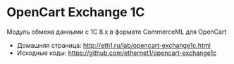 # OpenCart Exchange 1C #

 Модуль обмена данными с 1С 8.x в формате CommerceML для OpenCart
 
 * Домашняя страница: http://eth1.ru/lab/opencart-exchange1c.html
 * Исходные коды: https://github.com/ethernet1/opencart-exchange1c
